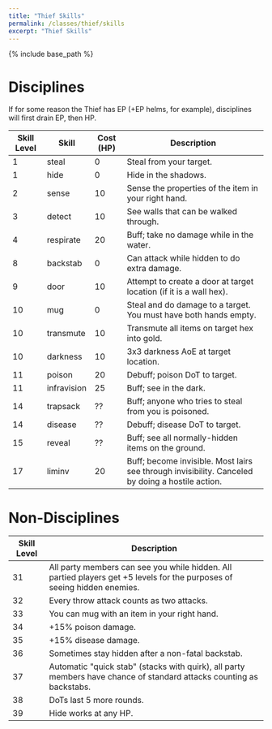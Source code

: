 ```yaml
---
title: "Thief Skills"
permalink: /classes/thief/skills
excerpt: "Thief Skills"
---
```


{% include base_path %}

# Disciplines

If for some reason the Thief has EP (+EP helms, for example), disciplines will first drain EP, then HP.

Skill Level | Skill | Cost (HP) | Description
----------- | ----- | --------- | -----------
1           | steal         | 0   | Steal from your target.
1           | hide          | 0   | Hide in the shadows.
2           | sense         | 10  | Sense the properties of the item in your right hand.
3           | detect        | 10  | See walls that can be walked through.
4           | respirate     | 20  | Buff; take no damage while in the water.
8           | backstab      | 0   | Can attack while hidden to do extra damage.
9           | door          | 10  | Attempt to create a door at target location (if it is a wall hex).
10          | mug           | 0   | Steal and do damage to a target. You must have both hands empty.
10          | transmute     | 10  | Transmute all items on target hex into gold.
10          | darkness      | 10  | 3x3 darkness AoE at target location.
11          | poison        | 20  | Debuff; poison DoT to target.
11          | infravision   | 25  | Buff; see in the dark.
14          | trapsack      | ??  | Buff; anyone who tries to steal from you is poisoned.
14          | disease       | ??  | Debuff; disease DoT to target.
15          | reveal        | ??  | Buff; see all normally-hidden items on the ground.
17          | liminv        | 20  | Buff; become invisible. Most lairs see through invisibility. Canceled by doing a hostile action.

# Non-Disciplines

Skill Level | Description
----------- | -----------
31          | All party members can see you while hidden. All partied players get +5 levels for the purposes of seeing hidden enemies.
32          | Every throw attack counts as two attacks.
33          | You can mug with an item in your right hand.
34          | +15% poison damage.
35          | +15% disease damage.
36          | Sometimes stay hidden after a non-fatal backstab.
37          | Automatic "quick stab" (stacks with quirk), all party members have chance of standard attacks counting as backstabs.
38          | DoTs last 5 more rounds.
39          | Hide works at any HP.
